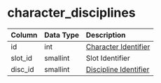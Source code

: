 # character\_disciplines

| Column | Data Type | Description |
| :--- | :--- | :--- |
| id | int | [Character Identifier](character_data.md) |
| slot\_id | smallint | Slot Identifier |
| disc\_id | smallint | [Discipline Identifier](https://github.com/EQEmu/docs-db-schema/tree/e0eb157dbf5563b03c0faf391abc87ec69239f4a/docs/schema/categories/characters/spells_new.md) |

